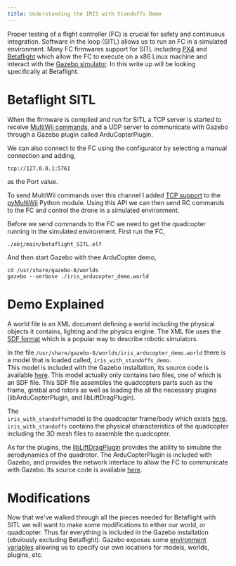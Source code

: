 ```yaml
---
title: Understanding the IRIS with Standoffs Demo 
---
```



Proper testing of a flight controller (FC) is crucial for safety and continuous integration. 
Software in the 
loop (SITL) allows us to run an FC in a simulated environment. Many
FC firmwares support for SITL including
[PX4](https://dev.px4.io/en/simulation/gazebo.html) and
[Betaflight](https://github.com/betaflight/betaflight/tree/master/src/main/target/SITL)
which allow the FC to execute on a x86 Linux machine and interact with the
[Gazebo simulator](http://gazebosim.org/).
In this write up will be looking specifically at Betaflight.


# Betaflight SITL 
When the firmware is complied and run for SITL a TCP 
server is started to receive [MultiWii commands](http://www.multiwii.com/wiki/index.php?title=Multiwii_Serial_Protocol), and a UDP server to communicate with Gazebo 
through a Gazebo plugin called ArduCopterPlugin.  

We can also connect to the FC using the configurator by selecting a manual 
connection and adding,
```
tcp://127.0.0.1:5761
```
as the Port value.

To send MultiWii commands over this channel I added [TCP
support](https://github.com/wil3/pyMultiWii/tree/feature-tcp) to the
[pyMultiWii](https://github.com/alduxvm/pyMultiWii) Python module. Using this
API we can then send RC commands to the FC and control the drone in a simulated
environment.  


Before we send commands to the FC we need to get the quadcopter running in the simulated environment. First run the FC,
```
./obj/main/betaflight_SITL.elf
```
And then start Gazebo with thee ArduCopter demo,
```
cd /usr/share/gazebo-8/worlds
gazebo --verbose ./iris_arducopter_demo.world
```

# Demo Explained

A world file is an XML document defining a world including the physical objects 
it contains, lighting and the physics engine. The XML file uses the [SDF 
format](http://sdformat.org/) which is a popular  way to describe robotic simulators.

In the file `/usr/share/gazebo-8/worlds/iris_arducopter_demo.world`
there is a model that is loaded called, `iris_with_standoffs_demo`.  
This model  is included with the Gazebo installation,  its source code is
available 
[here](https://bitbucket.org/osrf/gazebo_models/src/73f89ecb1622/iris_with_standoffs_demo/?at=default). This model actually only contains two files, one of 
which is an SDF file. This SDF file assembles the quadcopters parts such as the
frame, gimbal and rotors as well as loading the all
the necessary plugins (libArduCopterPlugin, and libLiftDragPlugin).

The  
`iris_with_standoffs`model is the  quadcopter frame/body which exists
[here](https://bitbucket.org/osrf/gazebo_models/src/73f89ecb1622f0bce7f9da3827958c40e62fb83f/iris_with_standoffs/?at=default).
`iris_with_standoffs` contains the physical characteristics of 
the quadcopter including the 3D mesh files to assemble the quadcopter.  

As for the plugins, the
[libLiftDragPlugin](http://gazebosim.org/tutorials?tut=aerodynamics&cat=plugins) provides the ability to simulate the
aerodynamics of the quadrotor. 
The ArduCopterPlugin is included with Gazebo, and provides the network interface
to allow the FC to communicate with Gazebo. Its source code is available
[here](https://bitbucket.org/osrf/gazebo/src/7343f9d4ec32d83ed4d792a4ad9a639362da568b/plugins/ArduCopterPlugin.cc).


# Modifications
Now that we've walked through all the pieces needed for Betaflight with SITL we will want to make some modifications to either our
world, or quadcopter.  Thus far everything is included in the Gazebo
installation (obviously excluding Betaflight).
Gazebo exposes some [environment
variables](http://gazebosim.org/tutorials?tut=components) allowing us to specify
our own locations for models, worlds, plugins, etc.


